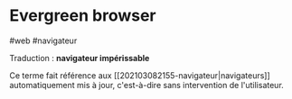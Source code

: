 # Evergreen browser

#web #navigateur

Traduction : **navigateur impérissable**

Ce terme fait référence aux [[202103082155-navigateur|navigateurs]] automatiquement mis à jour, c'est-à-dire sans intervention de l'utilisateur.
